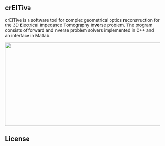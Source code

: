 ## crEITive
 <p>crEITive is a software tool for <strong>c</strong>omplex geometrical optics <strong>r</strong>econstruction for the 3D <strong>E</strong>lectrical <strong>I</strong>mpedance <strong>T</strong>omography <strong>i</strong>n<strong>ve</strong>rse problem. The program consists of forward and inverse problem solvers implemented in C++ and an interface in Matlab.</p>
 <center>
<p><img class="aligncenter size-full wp-image-63" src="http://creitive.compute.dtu.dk/wp-content/uploads/2021/01/example_reconstruction.png" alt="" width="556" height="273" /></p>
 </center>

## License
